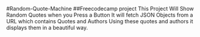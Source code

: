 #Random-Quote-Machine
##Freecodecamp project
This Project Will Show Random Quotes when you Press a Button
It will fetch JSON Objects from a URL which contains Quotes and Authors 
Using these quotes and authors it displays them in a beautiful way. 
